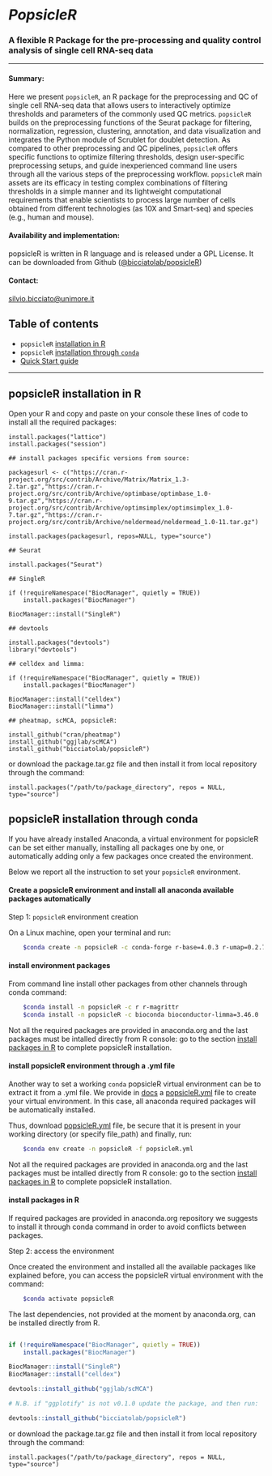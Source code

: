 # _PopsicleR_ 
### A flexible R Package for the pre-processing and quality control analysis of single cell RNA-seq data
__________________________________________________________________
#### Summary: 
Here we present `popsicleR`, an R package for the preprocessing and QC of single cell RNA-seq data that allows users to interactively optimize thresholds and parameters of the commonly used QC metrics. `popsicleR` builds on the preprocessing functions of the Seurat package for filtering, normalization, regression, clustering, annotation, and data visualization and integrates the Python module of Scrublet for doublet detection. As compared to other preprocessing and QC pipelines, `popsicleR` offers specific functions to optimize filtering thresholds, design user-specific preprocessing setups, and guide inexperienced command line users through all the various steps of the preprocessing workflow. `popsicleR` main assets are its efficacy in testing complex combinations of filtering thresholds in a simple manner and its lightweight computational requirements that enable scientists to process large number of cells obtained from different technologies (as 10X and Smart-seq) and species (e.g., human and mouse).

#### Availability and implementation:
popsicleR is written in R language and is released under a GPL License. It can be downloaded from Github ([@bicciatolab/popsicleR](https://github.com/bicciatolab/popsicleR))

#### Contact: 

silvio.bicciato@unimore.it

## Table of contents

- `popsicleR` [installation in R](https://github.com/bicciatolab/popsicleR#popsicler-installation-in-r) 
- `popsicleR` [installation through `conda`](https://github.com/bicciatolab/popsicleR#popsicler-installation-through-conda) 
- [Quick Start guide](https://github.com/bicciatolab/popsicleR/docs/Quick_Start_guide.md)

__________________________________________________________________
## popsicleR installation in R

Open your R and copy and paste on your console these lines of code to install all the required packages: 

```
install.packages("lattice")
install.packages("session")

## install packages specific versions from source:
   
packagesurl <- c("https://cran.r-project.org/src/contrib/Archive/Matrix/Matrix_1.3-2.tar.gz","https://cran.r-project.org/src/contrib/Archive/optimbase/optimbase_1.0-9.tar.gz","https://cran.r-project.org/src/contrib/Archive/optimsimplex/optimsimplex_1.0-7.tar.gz","https://cran.r-project.org/src/contrib/Archive/neldermead/neldermead_1.0-11.tar.gz")

install.packages(packagesurl, repos=NULL, type="source")

## Seurat

install.packages("Seurat")

## SingleR

if (!requireNamespace("BiocManager", quietly = TRUE))
    install.packages("BiocManager")

BiocManager::install("SingleR")

## devtools

install.packages("devtools")
library("devtools")

## celldex and limma: 

if (!requireNamespace("BiocManager", quietly = TRUE))
    install.packages("BiocManager")

BiocManager::install("celldex")
BiocManager::install("limma")

## pheatmap, scMCA, popsicleR:

install_github("cran/pheatmap") 
install_github("ggjlab/scMCA") 
install_github("bicciatolab/popsicleR")
```
or download the package.tar.gz file and then install it from local repository through the command:
  
```
install.packages("/path/to/package_directory", repos = NULL, type="source")
```

## popsicleR installation through conda

If you have already installed Anaconda, a virtual environment for popsicleR can be set either manually, installing all packages one by one, or automatically adding only a few packages once created the environment.

Below we report all the instruction to set your `popsicleR` environment.

#### Create a popsicleR environment and install all anaconda available packages automatically
 
 Step 1: `popsicleR` environment creation
  
On a Linux machine, open your terminal and run:

```bash
	$conda create -n popsicleR -c conda-forge r-base=4.0.3 r-umap=0.2.7.0 r-neldermead=1.0_11 r-rann=2.6.1 r-rcolorbrewer=1.1_2 r-ggextra=0.9 r-ggplotify=0.1.0 r-crayon=1.4.0 r-patchwork=1.1.1 r-magrittr=1.5 r-gridextra=2.3 r-dplyr=1.0.4 r-ggplot2=3.3.3 r-devtools=2.3.2 r-r.utils=2.10.1 r-future=1.21.0 r-reticulate=1.18 r-pheatmap=1.0.12 r-shinythemes=1.2.0 r-rcurl=1.98_1.2 r-seuratobject=4.0.4 r-sessioninfo=1.1.1 r-seurat
```

#### install environment packages

From command line install other packages from other channels through conda command: 

```bash
	$conda install -n popsicleR -c r r-magrittr
	$conda install -n popsicleR -c bioconda bioconductor-limma=3.46.0 
```

Not all the required packages are provided in anaconda.org and the last packages must be intalled directly from R console: go to the section [install packages in R](https://github.com/bicciatolab/popsicleR#install-popsicler-environment-through-a-yml-file) to complete popsicleR installation.

#### install popsicleR environment through a .yml file

Another way to set a working `conda` popsicleR virtual environment  can be to extract it from a .yml file. We provide in [docs](https://github.com/bicciatolab/popsicleR/tree/main/docs) a [popsicleR.yml](https://github.com/bicciatolab/popsicleR/blob/main/docs/popsicleR.yml) file to create your virtual environment. In this case, all anaconda required packages will be automatically installed.

Thus, download [popsicleR.yml](https://github.com/bicciatolab/popsicleR/blob/main/docs/popsicleR.yml) file, be secure that it is present in your working directory (or specify file_path) and finally, run: 

```bash
	$conda env create -n popsicleR -f popsicleR.yml
```

Not all the required packages are provided in anaconda.org and the last packages must be intalled directly from R console: go to the section [install packages in R](https://github.com/bicciatolab/popsicleR#install-popsicler-environment-through-a-yml-file) to complete popsicleR installation.

#### install packages in R

If required packages are provided in anaconda.org repository we suggests to install it through conda command in order to avoid conflicts between packages.

Step 2: access the environment 

Once created the environment and installed all the available packages like explained before, you can access the popsicleR virtual environment with the command: 

```bash
	$conda activate popsicleR
```

The last dependencies, not provided at the moment by anaconda.org, can be installed directly from R.

```r

if (!requireNamespace("BiocManager", quietly = TRUE))
    install.packages("BiocManager")

BiocManager::install("SingleR")
BiocManager::install("celldex")

devtools::install_github("ggjlab/scMCA") 

# N.B. if "ggplotify" is not v0.1.0 update the package, and then run:

devtools::install_github("bicciatolab/popsicleR")
```

or download the package.tar.gz file and then install it from local  repository through the command:
 
```
install.packages("/path/to/package_directory", repos = NULL, type="source")
```